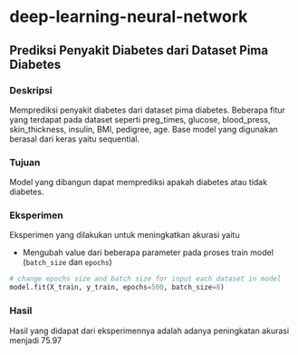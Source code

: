 # deep-learning-neural-network

## Prediksi Penyakit Diabetes dari Dataset Pima Diabetes

### Deskripsi
Memprediksi penyakit diabetes dari dataset pima diabetes. Beberapa fitur yang terdapat pada dataset seperti preg_times, glucose, blood_press, skin_thickness, insulin, BMI, pedigree, age. Base model yang digunakan berasal dari keras yaitu sequential. 

### Tujuan
Model yang dibangun dapat memprediksi apakah diabetes atau tidak diabetes. 

### Eksperimen
Eksperimen yang dilakukan untuk meningkatkan akurasi yaitu
- Mengubah value dari beberapa parameter pada proses train model (`batch_size` dan `epochs`)
```py
# change epochs size and batch size for input each dataset in model
model.fit(X_train, y_train, epochs=500, batch_size=8)
```

### Hasil
Hasil yang didapat dari eksperimennya adalah adanya peningkatan akurasi menjadi 75.97
